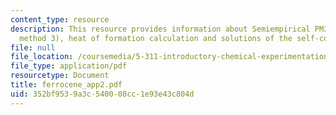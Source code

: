 ```yaml
---
content_type: resource
description: This resource provides information about Semiempirical PM3 (Parametrization
  method 3), heat of formation calculation and solutions of the self-consistent equations.
file: null
file_location: /coursemedia/5-311-introductory-chemical-experimentation-fall-2005/352bf9539a3c540008cc1e93e43c804d_ferrocene_app2.pdf
file_type: application/pdf
resourcetype: Document
title: ferrocene_app2.pdf
uid: 352bf953-9a3c-5400-08cc-1e93e43c804d
---
```

